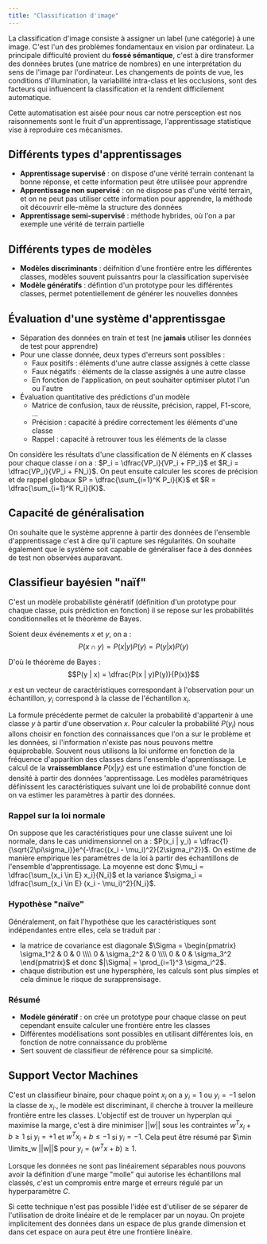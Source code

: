 ```yaml
---
title: "Classification d'image"
---
```

La classification d'image consiste à assigner un label (une catégorie) à une image. C'est l'un des problèmes fondamentaux en vision par ordinateur. La principale difficulté provient du **fossé sémantique**, c'est à dire transformer des données brutes (une matrice de nombres) en une interprétation du sens de l'image par l'ordinateur. Les changements de points de vue, les conditions d'illumination, la variabilité intra-class et les occlusions, sont des facteurs qui influencent la classification et la rendent difficilement automatique.

Cette automatisation est aisée pour nous car notre persception est nos raisonnements sont le fruit d'un apprentissage, l'apprentissage statistique vise à reproduire ces mécanismes.

## Différents types d'apprentissages

+ **Apprentissage supervisé** : on dispose d'une vérité terrain contenant la bonne réponse, et cette information peut être utilisée pour apprendre
+ **Apprentissage non supervisé** : on ne dispose pas d'une vérité terrain, et on ne peut pas utiliser cette information pour apprendre, la méthode oit découvrir elle-mème la structure des données
+ **Apprentissage semi-supervisé** : méthode hybrides, où l'on a par exemple une vérité de terrain partielle

## Différents types de modèles

+ **Modèles discriminants** : déifnition d'une frontière entre les différentes classes, modèles souvent puissantrs pour la classification supervisée
+ **Modèle génératifs** : défintion d'un prototype pour les différentes classes, permet potentiellement de générer les nouvelles données

## Évaluation d'une système d'apprentissgae
+ Séparation des données en train et test (ne **jamais** utiliser les données de test pour apprendre)
+ Pour une classe donnée, deux types d'erreurs sont possibles :
  + Faux positifs : éléments d'une autre classe assignés à cette classe
  + Faux négatifs : éléments de la classe assignés à une autre classe
  + En fonction de l'application, on peut souhaiter optimiser plutot l'un ou l'autre
+ Évaluation quantitative des prédictions d'un modèle
  + Matrice de confusion, taux de réussite, précision, rappel, F1-score, ...
  + Précision : capacité à prédire correctement les éléments d'une classe
  + Rappel : capacité à retrouver tous les éléments de la classe

On considère les résultats d'une classification de $N$ éléments en $K$ classes pour chaque classe $i$ on a : $P_i = \dfrac{VP_i}{VP_i + FP_i}$ et $R_i = \dfrac{VP_i}{VP_i + FN_i}$. On peut ensuite calculer les scores de précision et de rappel globaux $P = \dfrac{\sum_{i=1}^K P_i}{K}$ et $R = \dfrac{\sum_{i=1}^K R_i}{K}$.

## Capacité de généralisation

On souhaite que le système apprenne à partir des données de l'ensemble d'apprentissage c'est à dire qu'il capture ses régularités. On souhaite également que le système soit capable de généraliser face à des données de test non observées auparavant.

## Classifieur bayésien "naïf"

C'est un modèle probabiliste génératif (définition d'un prototype pour chaque classe, puis prédiction en fonction) il se repose sur les probabilités conditionnelles et le théorème de Bayes.

Soient deux événements $x$ et $y$, on a :
$$P(x \cap y) = P(x | y)P(y) = P(y|x)P(y)$$

D'où le théorème de Bayes :
$$P(y | x) = \dfrac{P(x | y)P(y)}{P(x)}$$

$x$ est un vecteur de caractéristiques correspondant à l'observation pour un échantillon, $y_i$ correspond à la classe de l'échantillon $x_i$.

La formule précédente permet de calculer la probabilité d'appartenir à une classe $y$ à partir d'une observation $x$. Pour calculer la probabilité $P(y_i)$ nous allons choisir en fonction des connaissances que l'on a sur le problème et les données, si l'information n'existe pas nous pouvons mettre équiprobable. Souvent nous utilisons la loi uniforme  en fonction de la fréquence d'apparition des classes dans l'ensemble d'apprentissage. Le calcul de la **vraissemblance** $P(x | y_i)$ est une estimation d'une fonction de densité à partir des données 'apprentissage. Les modèles paramétriques définissent les caractéristiques suivant une loi de probabilité connue dont on va estimer les paramètres à partir des données.

### Rappel sur la loi normale

On suppose que les caractéristiques pour une classe suivent une loi normale, dans le cas unidimensionnel on a : $P(x_i | y_i) = \dfrac{1}{\sqrt{2\pi\sigma_i}}e^{-\frac{(x_i - \mu_i)^2}{2\sigma_i^2}}$. On estime de manière empirique les paramètres de la loi à partir des échantillons de l'ensemble d'apprentissage. La moyenne est donc $\mu_i = \dfrac{\sum_{x_i \in E} x_i}{N_i}$ et la variance $\sigma_i = \dfrac{\sum_{x_i \in E} (x_i - \mu_i)^2}{N_i}$.

### Hypothèse "naïve"

Généralement, on fait l'hypothèse que les caractéristiques sont indépendantes entre elles, cela se traduit par :
- la matrice de covariance est diagonale $\Sigma = \begin{pmatrix} \sigma_1^2 & 0 & 0 \\\\ 0 & \sigma_2^2 & 0 \\\\ 0 & 0 & \sigma_3^2 \end{pmatrix}$ et donc $|\Sigma| = \prod_{i=1}^3 \sigma_i^2$.
- chaque distribution est une hypersphère, les calculs sont plus simples et cela diminue le risque de surapprensisage.

### Résumé
+ **Modèle génératif** : on crée un prototype pour chaque classe on peut cependant ensuite calculer une frontière entre les classes
+ Différentes modélisations sont possibles en utilisant différentes lois, en fonction de notre connaissance du problème
+ Sert souvent de classifieur de référence pour sa simplicité.

## Support Vector Machines

C'est un classifieur binaire, pour chaque point $x_i$ on a $y_i = 1$ ou $y_i = -1$ selon la classe de $x_i$., le modèle est discriminant, il cherche à trouver la meilleure frontière entre les classes.
L'objectif est de trouver un hyperplan qui maximise la marge, c'est à dire minimiser $||w||$ sous les contraintes $w^T x_i + b \geq 1$ si $y_i = +1$ et $w^T x_i + b \leq -1$ si $y_i = -1$. Cela peut être résumé par $\min \limits_w ||w||$ pour $y_i = (w^T x + b) \geq 1$.

Lorsque les données ne sont pas linéairement séparables nous pouvons avoir la définition d'une marge "molle" qui autorise les échantillons mal classés, c'est un compromis entre marge et erreurs régulé par un hyperparamètre $C$.

Si cette technique n'est pas possible l'idée est d'utiliser de se séparer de l'utilisation de droite linéaire et de le remplacer par un noyau. On projete implicitement des données dans un espace de plus grande dimension et dans cet espace on aura peut être une frontière linéaire.

